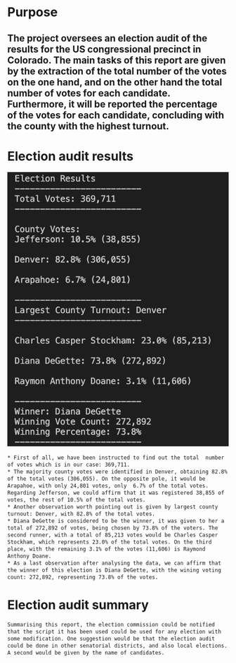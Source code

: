 

# Purpose

## The project oversees an election audit of the results for the US congressional precinct in Colorado. The main tasks of this report are given by the extraction of the total number of the votes on the one hand, and on the other hand the total number of votes for each candidate. Furthermore, it will be reported the percentage of the votes for each candidate, concluding with the county with the highest turnout.

# Election audit results

![](Election_results.png)

    * First of all, we have been instructed to find out the total  number of votes which is in our case: 369,711. 
    * The majority county votes were identified in Denver, obtaining 82.8% of the total votes (306,055). On the opposite pole, it would be Arapahoe, with only 24,801 votes, only  6.7% of the total votes. Regarding Jefferson, we could affirm that it was registered 38,855 of votes, the rest of 10.5% of the total votes.
    * Another observation worth pointing out is given by largest county turnout: Denver, with 82.8% of the total votes.
    * Diana DeGette is considered to be the winner, it was given to her a total of 272,892 of votes, being chosen by 73.8% of the voters. The second runner, with a total of 85,213 votes would be Charles Casper Stockham, which represents 23.0% of the total votes. On the third place, with the remaining 3.1% of the votes (11,606) is Raymond Anthony Doane.
    * As a last observation after analysing the data, we can affirm that the winner of this election is Diana DeGette, with the wining voting count: 272,892, representing 73.8% of the votes.
    
# Election audit summary
    Summarising this report, the election commission could be notified that the script it has been used could be used for any election with some modification. One suggestion would be that the election audit could be done in other senatorial districts, and also local elections. A second would be given by the name of candidates.
    
    
